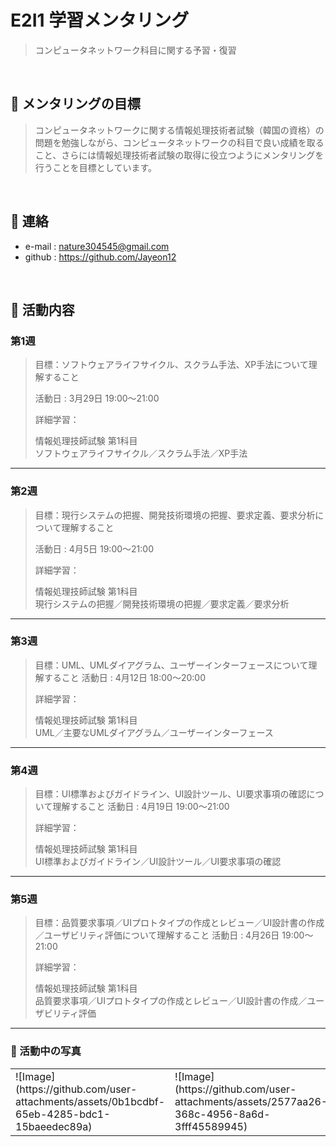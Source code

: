 # E2I1 学習メンタリング
>コンピュータネットワーク科目に関する予習・復習

</br>

## :pushpin: メンタリングの目標
>コンピュータネットワークに関する情報処理技術者試験（韓国の資格）の問題を勉強しながら、コンピュータネットワークの科目で良い成績を取ること、さらには情報処理技術者試験の取得に役立つようにメンタリングを行うことを目標としています。

</br>

## :pushpin: 連絡
- e-mail : nature304545@gmail.com
- github : https://github.com/Jayeon12

</br>

## :pushpin: 活動内容
### 第1週
>目標：ソフトウェアライフサイクル、スクラム手法、XP手法について理解すること 
>
>活動日 : 3月29日 19:00〜21:00  
>  
>詳細学習：
>
>情報処理技師試験 第1科目   
>ソフトウェアライフサイクル／スクラム手法／XP手法
>  

---

### 第2週
>目標：現行システムの把握、開発技術環境の把握、要求定義、要求分析について理解すること
>
>活動日 : 4月5日 19:00〜21:00  
>  
>詳細学習：
>
>情報処理技師試験 第1科目   
>現行システムの把握／開発技術環境の把握／要求定義／要求分析  
>  

---

### 第3週
> 目標：UML、UMLダイアグラム、ユーザーインターフェースについて理解すること
>活動日 : 4月12日 18:00〜20:00 
>  
>詳細学習：
>
>情報処理技師試験 第1科目   
>UML／主要なUMLダイアグラム／ユーザーインターフェース
>
>

---

### 第4週
>目標：UI標準およびガイドライン、UI設計ツール、UI要求事項の確認について理解すること
>活動日 : 4月19日 19:00〜21:00
>  
>詳細学習：
>
>情報処理技師試験 第1科目   
>UI標準およびガイドライン／UI設計ツール／UI要求事項の確認
>
>

---


### 第5週
>目標：品質要求事項／UIプロトタイプの作成とレビュー／UI設計書の作成／ユーザビリティ評価について理解すること
>活動日 : 4月26日 19:00〜21:00 
>  
>詳細学習：
> 
>情報処理技師試験 第1科目   
>品質要求事項／UIプロトタイプの作成とレビュー／UI設計書の作成／ユーザビリティ評価
>

---


### 👋 活動中の写真

<table>
  <tbody>
    <tr>
      <td>
        ![Image](https://github.com/user-attachments/assets/0b1bcdbf-65eb-4285-bdc1-15baeedec89a)
      </td>
      <td>
        ![Image](https://github.com/user-attachments/assets/2577aa26-368c-4956-8a6d-3fff45589945)
      </td>
      <td>
        ![Image](https://github.com/user-attachments/assets/c3d4c4f6-ff56-428e-88d8-67f228fe5c40)
      </td>
    </tr>
  </tbody>
</table>


<br />
<br />
